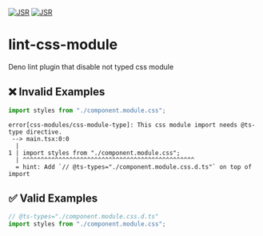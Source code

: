 [![JSR](https://jsr.io/badges/@tsutoringo/lint-css-modules)](https://jsr.io/@tsutoringo/lint-css-modules)
[![JSR](https://jsr.io/badges/@tsutoringo/lint-css-modules/score)](https://jsr.io/@tsutoringo/lint-css-modules)

# lint-css-module

Deno lint plugin that disable not typed css module

## ❌ Invalid Examples

```typescript
import styles from "./component.module.css";
```

```
error[css-modules/css-module-type]: This css module import needs @ts-type directive.
 --> main.tsx:0:0
  | 
1 | import styles from "./component.module.css";
  | ^^^^^^^^^^^^^^^^^^^^^^^^^^^^^^^^^^^^^^^^^^^^^^^^
  = hint: Add `// @ts-types="./component.module.css.d.ts"` on top of import
```

## ✅ Valid Examples

```typescript
// @ts-types="./component.module.css.d.ts"
import styles from "./component.module.css";
```

